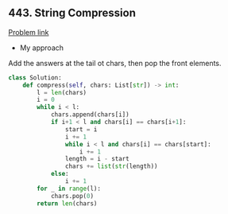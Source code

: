 ## 443. String Compression

[Problem link](https://leetcode.com/problems/string-compression/)

- My approach

Add the answers at the tail ot chars, then pop the front elements.

```python
class Solution:
    def compress(self, chars: List[str]) -> int:
        l = len(chars)
        i = 0
        while i < l:
            chars.append(chars[i])
            if i+1 < l and chars[i] == chars[i+1]:
                start = i
                i += 1
                while i < l and chars[i] == chars[start]:
                    i += 1
                length = i - start
                chars += list(str(length))
            else:
                i += 1
        for _ in range(l):
            chars.pop(0)
        return len(chars)
```
